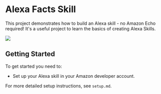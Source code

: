 # Alexa Facts Skill

This project demonstrates how to build an Alexa skill - no Amazon Echo required! It's a useful project to learn the basics of creating Alexa Skills.


![](https://cdn.gomix.com/681cc882-059d-4b05-a1f6-6cbc099cc79c%2FalexaSkillGIF.gif)

## Getting Started
To get started you need to:
- Set up your Alexa skill in your Amazon developer account.

For more detailed setup instructions, see `setup.md`.

